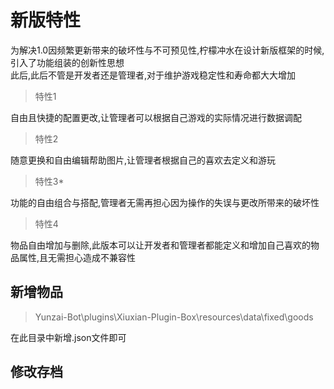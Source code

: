 # 新版特性   
为解决1.0因频繁更新带来的破坏性与不可预见性,柠檬冲水在设计新版框架的时候,引入了功能组装的创新性思想    
此后,此后不管是开发者还是管理者,对于维护游戏稳定性和寿命都大大增加

>特性1   

自由且快捷的配置更改,让管理者可以根据自己游戏的实际情况进行数据调配

>特性2      

随意更换和自由编辑帮助图片,让管理者根据自己的喜欢去定义和游玩

>特性3*   

功能的自由组合与搭配,管理者无需再担心因为操作的失误与更改所带来的破坏性

>特性4   

物品自由增加与删除,此版本可以让开发者和管理者都能定义和增加自己喜欢的物品属性,且无需担心造成不兼容性

## 新增物品   

>Yunzai-Bot\plugins\Xiuxian-Plugin-Box\resources\data\fixed\goods

在此目录中新增.json文件即可   
 
## 修改存档   